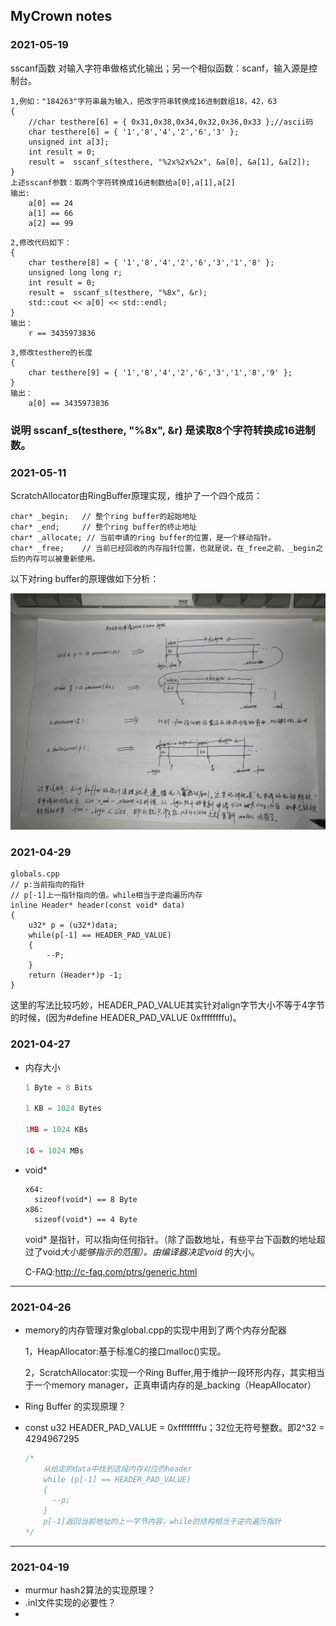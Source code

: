 ## MyCrown notes

### 2021-05-19

sscanf函数
对输入字符串做格式化输出；另一个相似函数：scanf，输入源是控制台。

```
1,例如："184263"字符串最为输入，把改字符串转换成16进制数组18，42，63
{
	//char testhere[6] = { 0x31,0x38,0x34,0x32,0x36,0x33 };//ascii码
	char testhere[6] = { '1','8','4','2','6','3' };
	unsigned int a[3];
	int result = 0;
	result =  sscanf_s(testhere, "%2x%2x%2x", &a[0], &a[1], &a[2]);
}
上述sscanf参数：取两个字符转换成16进制数给a[0],a[1],a[2]
输出:
	a[0] == 24
	a[1] == 66
	a[2] == 99
```

```
2,修改代码如下：
{
	char testhere[8] = { '1','8','4','2','6','3','1','8' };
	unsigned long long r;
	int result = 0;
	result =  sscanf_s(testhere, "%8x", &r);
	std::cout << a[0] << std::endl;
}
输出：
	r == 3435973836

```

```
3,修改testhere的长度
{
	char testhere[9] = { '1','8','4','2','6','3','1','8','9' };
}
输出：
	a[0] == 3435973836
```

### 说明 sscanf_s(testhere, "%8x", &r) 是读取8个字符转换成16进制数。



### 2021-05-11

ScratchAllocator由RingBuffer原理实现，维护了一个四个成员：

```
char* _begin;	// 整个ring buffer的起始地址
char* _end;		// 整个ring buffer的终止地址
char* _allocate; // 当前申请的ring buffer的位置，是一个移动指针。
char* _free;	// 当前已经回收的内存指针位置，也就是说，在_free之前、_begin之后的内存可以被重新使用。
```

以下对ring buffer的原理做如下分析：

![image-20210511210049052](images/MyCrown%20notes.assert/image-20210511210049052.png)

### 2021-04-29

```
globals.cpp
// p:当前指向的指针
// p[-1]上一指针指向的值。while相当于逆向遍历内存
inline Header* header(const void* data)
{
	u32* p = (u32*)data;
	while(p[-1] == HEADER_PAD_VALUE)
	{
		--P;
	}
	return (Header*)p -1;
}
```

这里的写法比较巧妙，HEADER_PAD_VALUE其实针对align字节大小不等于4字节的时候，(因为#define HEADER_PAD_VALUE 0xffffffffu)。

### 2021-04-27

* 内存大小

  ```c++
  1 Byte = 8 Bits
  
  1 KB = 1024 Bytes
  
  1MB = 1024 KBs
  
  1G = 1024 MBs
  ```

* void*

  ```
  x64:
  	sizeof(void*) == 8 Byte
  x86:
  	sizeof(void*) == 4 Byte
  ```

  void* 是指针，可以指向任何指针。（除了函数地址，有些平台下函数的地址超过了void*大小能够指示的范围）。由编译器决定void* 的大小。

  C-FAQ:http://c-faq.com/ptrs/generic.html

  



---

### 2021-04-26

* memory的内存管理对象global.cpp的实现中用到了两个内存分配器

  1，HeapAllocator:基于标准C的接口malloc()实现。

  2，ScratchAllocator:实现一个Ring Buffer,用于维护一段环形内存，其实相当于一个memory manager，正真申请内存的是_backing（HeapAllocator）

* Ring Buffer 的实现原理？

* const u32 HEADER_PAD_VALUE = 0xffffffffu；32位无符号整数。即2^32 = 4294967295

  ```c++
  /*
      从给定的data中找到这段内存对应的header
      while (p[-1] == HEADER_PAD_VALUE)
      {
      	--p;
      }
      p[-1]返回当前地址的上一字节内容，while的结构相当于逆向遍历指针
  */
  ```

  

---

### 2021-04-19

* murmur hash2算法的实现原理？
* .inl文件实现的必要性？
* 

